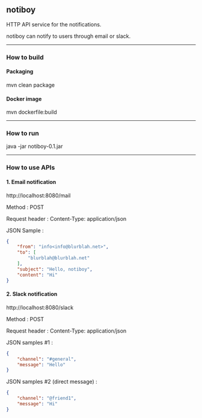 
## notiboy

HTTP API service for the notifications.

notiboy can notify to users through email or slack. 

---

### How to build

#### Packaging

mvn clean package

#### Docker image

mvn dockerfile:build

---

### How to run

java -jar notiboy-0.1.jar

---

### How to use APIs

#### 1. Email notification
http://localhost:8080/mail

Method : POST

Request header : Content-Type: application/json

JSON Sample :

```json
{
    "from": "info<info@blurblah.net>",
    "to": [
        "blurblah@blurblah.net"
    ],
    "subject": "Hello, notiboy",	
    "content": "Hi"
}
```
#### 2. Slack notification
http://localhost:8080/slack

Method : POST

Request header : Content-Type: application/json

JSON samples #1 :

```json
{
    "channel": "#general",
    "message": "Hello"
}
```

JSON samples #2 (direct message) :

```json
{
    "channel": "@friend1",
    "message": "Hi"
}
```
